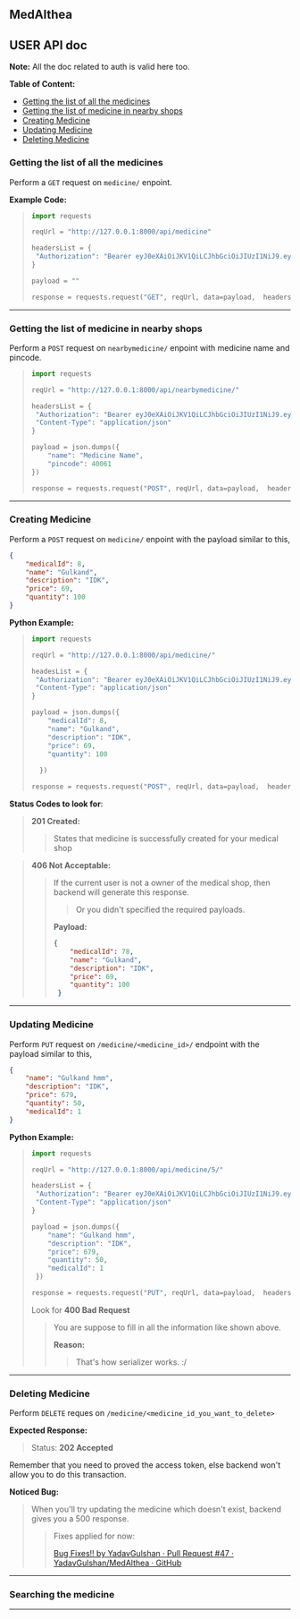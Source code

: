 ## MedAlthea

## USER API doc

**Note:** All the doc related to auth is valid here too.

**Table of Content:**

- [Getting the list of all the medicines](#getting-the-list-of-all-the-medicines)
- [Getting the list of medicine in nearby shops](#getting-the-list-of-medicine-in-nearby-shops)
- [Creating Medicine](#creating-medicine)
- [Updating Medicine](#updating-medicine)
- [Deleting Medicine](#deleting-medicine)
  
  

### Getting the list of all the medicines

Perform a `GET` request on `medicine/` enpoint.

**Example Code:**

> ```python
> import requests
> 
> reqUrl = "http://127.0.0.1:8000/api/medicine"
> 
> headersList = {
>  "Authorization": "Bearer eyJ0eXAiOiJKV1QiLCJhbGciOiJIUzI1NiJ9.eyJ0b2tlbl90eXBlIjoiYWNjZXNzIiwiZXhwIjoxNjQ1NDY0NzcwLCJpYXQiOjE2NDU0NjI5NzAsImp0aSI6IjRhM2U5N2VmZDdjODRkZGJiYThmNzJjYTlkMjczNWNmIiwidXNlcl9pZCI6OSwidXNlcm5hbWUiOiJBVW5pcXVlVXNlcm5tZU9mTWVkaWNhbFNob3BPd25lciIsImVtYWlsIjoiZXhhbXB3bGUyQGVtYWlsLmNvbSJ9.zcYpXu6phM1L-XXZpKWr6E_MgEDCmO_10-IiYr6h-Hg" 
> }
> 
> payload = ""
> 
> response = requests.request("GET", reqUrl, data=payload,  headers=headersList)
> ```



____

### Getting the list of medicine in nearby shops

Perform a `POST` request on `nearbymedicine/` enpoint with medicine name and pincode.

> ```python
> import requests
> 
> reqUrl = "http://127.0.0.1:8000/api/nearbymedicine/"
> 
> headersList = {
>  "Authorization": "Bearer eyJ0eXAiOiJKV1QiLCJhbGciOiJIUzI1NiJ9.eyJ0b2tlbl90eXBlIjoiYWNjZXNzIiwiZXhwIjoxNjQ1NDY0NzcwLCJpYXQiOjE2NDU0NjI5NzAsImp0aSI6IjRhM2U5N2VmZDdjODRkZGJiYThmNzJjYTlkMjczNWNmIiwidXNlcl9pZCI6OSwidXNlcm5hbWUiOiJBVW5pcXVlVXNlcm5tZU9mTWVkaWNhbFNob3BPd25lciIsImVtYWlsIjoiZXhhbXB3bGUyQGVtYWlsLmNvbSJ9.zcYpXu6phM1L-XXZpKWr6E_MgEDCmO_10-IiYr6h-Hg",
>  "Content-Type": "application/json" 
> }
> 
> payload = json.dumps({
>     "name": "Medicine Name",
>     "pincode": 40061
> })
> 
> response = requests.request("POST", reqUrl, data=payload,  headers=headersList)
> ```



___

### Creating Medicine

Perform a `POST` request on `medicine/` enpoint with the payload similar to this,

```json
{
    "medicalId": 8,
    "name": "Gulkand",
    "description": "IDK",
    "price": 69,
    "quantity": 100
}
```

**Python Example:**

> ```python
> import requests
> 
> reqUrl = "http://127.0.0.1:8000/api/medicine/"
> 
> headesList = {
>  "Authorization": "Bearer eyJ0eXAiOiJKV1QiLCJhbGciOiJIUzI1NiJ9.eyJ0b2tlbl90eXBlIjoiYWNjZXNzIiwiZXhwIjoxNjQ1NTQ2ODExLCJpYXQiOjE2NDU1NDUwMTEsImp0aSI6IjdiZDY0YWU2NmQ0ZjRiZTViY2VlYmU1NzJjNzIxMTI5IiwidXNlcl9pZCI6OCwidXNlcm5hbWUiOiJBVW5pcXVlVXNlcm5hbWVPZk1lZGljYWxTaG9wT3duZXIiLCJlbWFpbCI6ImV4YW1wbGUyQGVtYWlsLmNvbSJ9.lwdpnYzM_vYbZsWFCbpPjmdbolhmLi__yAupywIxngs",
>  "Content-Type": "application/json" 
> }
> 
> payload = json.dumps({
>     "medicalId": 8,
>     "name": "Gulkand",
>     "description": "IDK",
>     "price": 69,
>     "quantity": 100
>  
>   })
> 
> response = requests.request("POST", reqUrl, data=payload,  headers=headersList)
> 
> 
> ```

**Status Codes to look for**:

> **201 Created:**
> 
> > States that medicine is successfully created for your medical shop

> **406 Not Acceptable:**
> 
> > If the current user is not a owner of the medical shop, then backend will generate this response.
> > 
> > > Or you didn't specified the required payloads.
> > 
> > **Payload:**
> > 
> > ```json
> > {
> >     "medicalId": 78,
> >     "name": "Gulkand",
> >     "description": "IDK",
> >     "price": 69,
> >     "quantity": 100
> >  }
> > ```

____

### Updating Medicine

Perform `PUT` request on `/medicine/<medicine_id>/` endpoint with the payload similar to this,

```json
{
    "name": "Gulkand hmm",
    "description": "IDK",
    "price": 679,
    "quantity": 50,
    "medicalId": 1
}
```

**Python Example:**

> ```python
> import requests
> 
> reqUrl = "http://127.0.0.1:8000/api/medicine/5/"
> 
> headersList = {
>  "Authorization": "Bearer eyJ0eXAiOiJKV1QiLCJhbGciOiJIUzI1NiJ9.eyJ0b2tlbl90eXBlIjoiYWNjZXNzIiwiZXhwIjoxNjQ1NTQ4NjE1LCJpYXQiOjE2NDU1NDY4MTUsImp0aSI6IjQ3MzBhODAzY2YyZDQ2NDdhMDNjMTdiNWI3NTAyZTk4IiwidXNlcl9pZCI6MiwidXNlcm5hbWUiOiJBVW5pcXVlVXNlcm5hbWVPZk1lZGljYWxTaG9wT3duZXIiLCJlbWFpbCI6ImV4YW1wbGUyQGVtYWlsLmNvbSJ9.f516O_7_dKTeIWIt7nUtcbTYzhpYIahXgrdf-e9nyTY",
>  "Content-Type": "application/json" 
> }
> 
> payload = json.dumps({
>     "name": "Gulkand hmm",
>     "description": "IDK",
>     "price": 679,
>     "quantity": 50,
>     "medicalId": 1
>  })
> 
> response = requests.request("PUT", reqUrl, data=payload,  headers=headersList)
> 
> 
> ```
> 
> Look for **400 Bad Request**
> 
> > You are suppose to fill in all the information like shown above.
> > 
> > **Reason:**
> > 
> > > That's how serializer works. :/

____

### Deleting Medicine

Perform `DELETE` reques on `/medicine/<medicine_id_you_want_to_delete>`

**Expected Response:**

> Status: **202 Accepted**

Remember that you need to proved the access token, else backend won't allow you to do this transaction.

**Noticed Bug:**

> When you'll try updating the medicine which doesn't exist, backend gives you a 500 response.
> 
> > Fixes applied for now:
> > 
> > [Bug Fixes!! by YadavGulshan · Pull Request #47 · YadavGulshan/MedAlthea · GitHub](https://github.com/YadavGulshan/MedAlthea/pull/47/commits/26c85e7ca3332652a1c8576abde92fed604f7067)

____

### Searching the medicine

____

### 